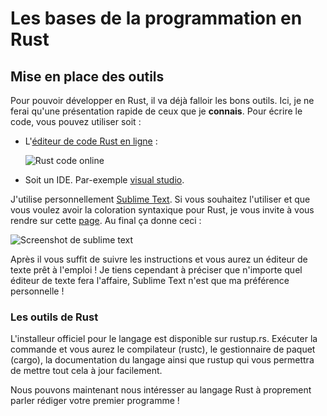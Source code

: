 # Les bases de la programmation en Rust

## Mise en place des outils

Pour pouvoir développer en Rust, il va déjà falloir les bons outils. Ici, je ne ferai qu'une présentation rapide de ceux que je __connais__. Pour écrire le code, vous pouvez utiliser soit :

- L'[éditeur de code Rust en ligne](https://play.rust-lang.org/) :

  ![Rust code online](https://blog.guillaume-gomez.fr/blog/play-rust.png)

- Soit un IDE. Par-exemple [visual studio](https://marketplace.visualstudio.com/items?itemName=dos-cafe.Rust).

J'utilise personnellement [Sublime Text](http://www.sublimetext.com/). Si vous souhaitez l'utiliser et que vous voulez avoir la coloration syntaxique pour Rust, je vous invite à vous rendre sur cette [page](https://sublime.wbond.net/installation#st2). Au final ça donne ceci :

![Screenshot de sublime text](https://blog.guillaume-gomez.fr/blog/rust-sublime.png)

Après il vous suffit de suivre les instructions et vous aurez un éditeur de texte prêt à l'emploi ! Je tiens cependant à préciser que n'importe quel éditeur de texte fera l'affaire, Sublime Text n'est que ma préférence personnelle !

### Les outils de Rust

L'installeur officiel pour le langage est disponible sur rustup.rs. Exécuter la commande et vous aurez le compilateur (rustc), le gestionnaire de paquet (cargo), la documentation du langage ainsi que rustup qui vous permettra de mettre tout cela à jour facilement.

Nous pouvons maintenant nous intéresser au langage Rust à proprement parler rédiger votre premier programme !
